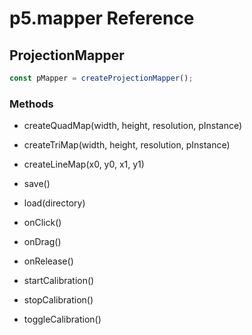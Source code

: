 # p5.mapper Reference

## ProjectionMapper

```javascript
const pMapper = createProjectionMapper();
```

### Methods
* createQuadMap(width, height, resolution, pInstance)
* createTriMap(width, height, resolution, pInstance)
* createLineMap(x0, y0, x1, y1)

* save()
* load(directory)

* onClick()
* onDrag()
* onRelease()

* startCalibration() 
* stopCalibration()
* toggleCalibration()